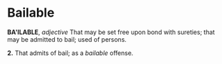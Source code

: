 # Bailable

**BA'ILABLE**, _adjective_ That may be set free upon bond with sureties; that may be admitted to bail; used of persons.

**2.** That admits of bail; as a _bailable_ offense.